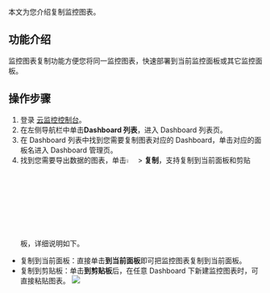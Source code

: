 


本文为您介绍复制监控图表。

## 功能介绍

监控图表复制功能方便您将同一监控图表，快速部署到当前监控面板或其它监控面板。

## 操作步骤
1. 登录 [云监控控制台](https://console.cloud.tencent.com/monitor)。
2. 在左侧导航栏中单击**Dashboard 列表**，进入 Dashboard 列表页。
3. 在 Dashboard 列表中找到您需要复制图表对应的 Dashboard，单击对应的面板名进入 Dashboard 管理页。
4. 找到您需要导出数据的图表，单击<img src="https://main.qcloudimg.com/raw/3bbe823981cbb9f1cebbbf55f85f83fc.png"  style="margin:0;" width="4%"> > **复制**，支持复制到当前面板和剪贴板，详细说明如下。
  - 复制到当前面板：直接单击**到当前面板**即可把监控图表复制到当前面板。
  - 复制到剪贴板：单击**到剪贴板**后，在任意 Dashboard 下新建监控图表时，可直接粘贴图表。
![](https://main.qcloudimg.com/raw/5c5b6023acb666505546a410fa6af574.png)



